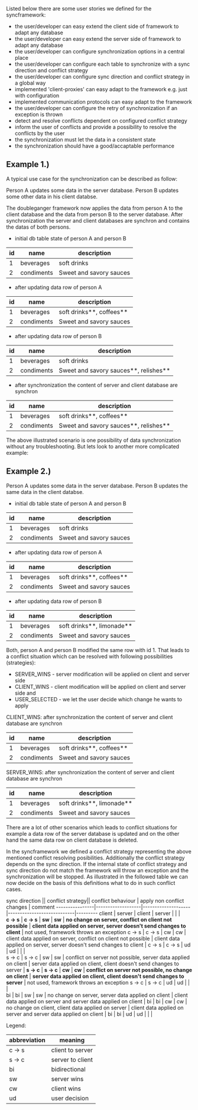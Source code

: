 Listed below there are some user stories we defined for the syncframework:

 * the user/developer can easy extend the client side of framework to adapt any database
 * the user/developer can easy extend the server side of framework to adapt any database
 * the user/developer can configure synchronization options in a central place
 * the user/developer can configure each table to synchronize with a sync direction and conflict strategy
 * the user/developer can configure sync direction and conflict strategy in a global way
 * implemented 'client-proxies' can easy adapt to the framework e.g. just with configuration
 * implemented communication protocols can easy adapt to the framework
 * the user/developer can configure the retry of synchronization if an exception is thrown
 * detect and resolve conflicts dependent on configured conflict strategy
 * inform the user of conflicts and provide a possibility to resolve the conflicts by the user
 * the synchronization must let the data in a consistent state
 * the synchronization should have a good/accaptable performance

Example 1.)
-----------

A typical use case for the synchronization can be described as follow:

Person A updates some data in the server database. Person B updates some other data in his client databse.

The doubleganger framework now applies the data from person A to the client database and the data from person B to the server database. After synchronization the server and client databases are synchron and contains the datas of both persons.

 * initial db table state of person A and person B

| id | name       | description
|----|------------|------------
| 1  | beverages  | soft drinks
| 2  | condiments | Sweet and savory sauces

 * after updating data row of person A

| id | name       | description
|----|------------|------------
| 1  | beverages  | soft drinks**, coffees**
| 2  | condiments | Sweet and savory sauces

 * after updating data row of person B

| id | name       | description
|----|------------|------------
| 1  | beverages  | soft drinks
| 2  | condiments | Sweet and savory sauces**, relishes**

 * after synchronization the content of server and client database are synchron

| id | name       | description
|----|------------|------------
| 1  | beverages  | soft drinks**, coffees**
| 2  | condiments | Sweet and savory sauces**, relishes**

The above illustrated scenario is one possibility of data synchronization without any troubleshooting. But lets look to another more complicated example:

Example 2.)
-----------

Person A updates some data in the server database. Person B updates the same data in the client databse.

 * initial db table state of person A and person B

| id | name       | description
|----|------------|------------
| 1  | beverages  | soft drinks
| 2  | condiments | Sweet and savory sauces

 * after updating data row of person A

| id | name       | description
|----|------------|------------
| 1  | beverages  | soft drinks**, coffees**
| 2  | condiments | Sweet and savory sauces

 * after updating data row of person B

| id | name       | description
|----|------------|------------
| 1  | beverages  | soft drinks**, limonade**
| 2  | condiments | Sweet and savory sauces


Both, person A and person B modified the same row with id 1. That leads to a conflict situation which can be resolved with following possibilities (strategies):

 * SERVER_WINS - server modification will be applied on client and server side
 * CLIENT_WINS - client modification will be applied on client and server side and
 * USER_SELECTED - we let the user decide which change he wants to apply


CLIENT_WINS: after synchronization the content of server and client database are synchron 

| id | name       | description
|----|------------|------------
| 1  | beverages  | soft drinks**, coffees**
| 2  | condiments | Sweet and savory sauces

SERVER_WINS: after synchronization the content of server and client database are synchron

| id | name       | description
|----|------------|------------
| 1  | beverages  | soft drinks**, limonade**
| 2  | condiments | Sweet and savory sauces

There are a lot of other scenarios which leads to conflict situations for example a data row of the server database is updated and on the other hand the same data row on client database is deleted.

In the syncframework we defined a conflict strategy representing the above mentioned conflict resolving posibilities. Additionally the conflict strategy depends on the sync direction. If the internal state of conflict strategy and sync direction do not match the framework will throw an exception and the synchronization will be stopped. As illustrated in the followed table we can now decide on the basis of this definitions what to do in such conflict cases.

sync direction || conflict strategy|| conflict behaviour | apply non conflict changes | comment
----------------|-------------------|--------------------|----------------------------|---------
client | server | client | server   |                    |                            |         
**c -> s** | **c -> s** | **sw**     | **sw**       | **no change on server, conflict on client not possible** | **client data applied on server, server doesn't send changes to client** | not used, framework throws an exception
c -> s | c -> s | cw     | cw       | client data applied on server, conflict on client not possible | client data applied on server, server doesn't send changes to client | 
c -> s | c -> s | ud     | ud       |                    |                            |         
s -> c | s -> c | sw     | sw       | conflict on server not possible, server data applied on client | server data applied on client, client doesn't send changes to server | 
**s -> c** | **s -> c** | **cw**     | **cw**       | **conflict on server not possible, no change on client** | **server data applied on client, client doesn't send changes to server** | not used, framework throws an exception
s -> c | s -> c | ud     | ud       |                    |                            |         
bi     | bi     | sw     | sw       | no change on server, server data applied on client | client data applied on server and server data applied on client | 
bi     | bi     | cw     | cw       | no change on client, client data applied on server | client data applied on server and server data applied on client | 
bi     | bi     | ud     | ud       |                    |                            |         

Legend:

abbreviation | meaning
-------------|-----------------
c -> s       | client to server
s -> c       | server to client
bi           | bidirectional
sw           | server wins
cw           | client wins
ud           | user decision


